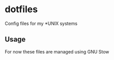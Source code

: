 # dotfiles
Config files for my *UNIX systems

## Usage
For now these files are managed using GNU Stow
